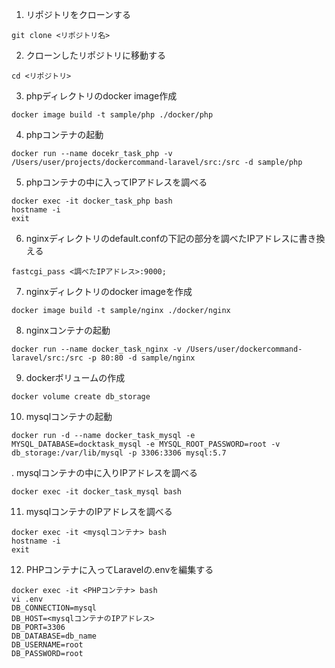 1. リポジトリをクローンする
```
git clone <リポジトリ名>
```

2. クローンしたリポジトリに移動する
```dockr
cd <リポジトリ>
```

3. phpディレクトリのdocker image作成
```
docker image build -t sample/php ./docker/php
```

4. phpコンテナの起動
```
docker run --name docekr_task_php -v /Users/user/projects/dockercommand-laravel/src:/src -d sample/php
```

5. phpコンテナの中に入ってIPアドレスを調べる
```
docker exec -it docker_task_php bash
hostname -i
exit
```

6. nginxディレクトリのdefault.confの下記の部分を調べたIPアドレスに書き換える
```
fastcgi_pass <調べたIPアドレス>:9000;
```

7. nginxディレクトリのdocker imageを作成
```
docker image build -t sample/nginx ./docker/nginx
```

8. nginxコンテナの起動  
```
docker run --name docker_task_nginx -v /Users/user/dockercommand-laravel/src:/src -p 80:80 -d sample/nginx
```

9. dockerボリュームの作成
```
docker volume create db_storage
```

10. mysqlコンテナの起動  
```
docker run -d --name docker_task_mysql -e MYSQL_DATABASE=docktask_mysql -e MYSQL_ROOT_PASSWORD=root -v db_storage:/var/lib/mysql -p 3306:3306 mysql:5.7 
```

. mysqlコンテナの中に入りIPアドレスを調べる
```
docker exec -it docker_task_mysql bash
```

11. mysqlコンテナのIPアドレスを調べる
```
docker exec -it <mysqlコンテナ> bash
hostname -i 
exit
```

12. PHPコンテナに入ってLaravelの.envを編集する
```
docker exec -it <PHPコンテナ> bash
vi .env
DB_CONNECTION=mysql  
DB_HOST=<mysqlコンテナのIPアドレス>  
DB_PORT=3306  
DB_DATABASE=db_name  
DB_USERNAME=root  
DB_PASSWORD=root
```  
